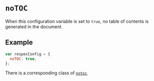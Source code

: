 # `noTOC`

When this configuration variable is set to `true`, no table of contents is generated in the document.

## Example

```js "example": "Do not generate a Table of Contents."
var respecConfig = {
  noTOC: true,
};
```

There is a corresponding class of [`notoc`](notoc-class).
